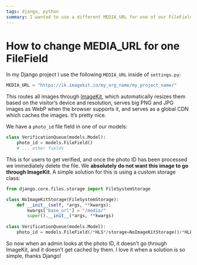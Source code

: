 ```yaml
---
tags: django, python
summary: I wanted to use a different MEDIA_URL for one of our FileField instances. It was very easy to do!
---
```


# How to change MEDIA_URL for one FileField

In my Django project I use the following `MEDIA_URL` inside of `settings.py`:

``` python
MEDIA_URL = "https://ik.imagekit.io/my_org_name/my_project_name/"
```

This routes all images through [ImageKit](https://imagekit.io), which automatically resizes them based on the visitor’s device and resolution, serves big PNG and JPG images as WebP when the browser supports it, and serves as a global CDN which caches the images. It’s pretty nice.

We have a `photo_id` file field in one of our models:

``` python
class VerificationQueue(models.Model):
    photo_id = models.FileField()
    # ... other fields
```

This is for users to get verified, and once the photo ID has been processed we immediately delete the file. We **absolutely do not want this image to go through ImageKit**. A simple solution for this is using a custom storage class:

``` python
from django.core.files.storage import FileSystemStorage

class NoImageKitStorage(FileSystemStorage):
    def __init__(self, *args, **kwargs):
        kwargs["base_url"] = "/media/"
        super().__init__(*args, **kwargs)
        
class VerificationQueue(models.Model):
    photo_id = models.FileField(/*HLS*/storage=NoImageKitStorage()/*HLE*/)
```

So now when an admin looks at the photo ID, it doesn’t go through ImageKit, and it doesn’t get cached by them. I love it when a solution is so simple, thanks Django!